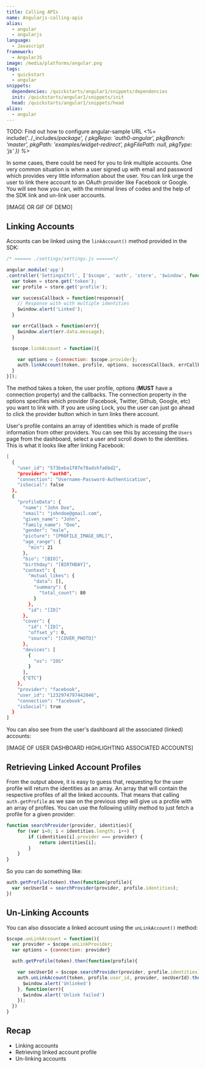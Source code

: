 ```yaml
---
title: Calling APIs
name: Angularjs-calling-apis
alias:
  - angular
  - angularjs
language:
  - Javascript
framework:
  - AngularJS
image: /media/platforms/angular.png
tags:
  - quickstart
  - angular
snippets:
  dependencies: /quickstarts/angular1/snippets/dependencies
  init: /quickstarts/angular1/snippets/init
  head: /quickstarts/angular1/snippets/head
alias:
  - angular
---
```


TODO: Find out how to configure angular-sample URL
<%= include('../_includes/_package', {
  pkgRepo: 'auth0-angular',
  pkgBranch: 'master',
  pkgPath: 'examples/widget-redirect',
  pkgFilePath: null,
  pkgType: 'js'
}) %>_

In some cases, there could be need for you to link multiple accounts. One very common situation is when a user signed up with email and password which provides very little information about the user. You can link urge the user to link there account to an OAuth provider like Facebook or Google. You will see how you can, with the minimal lines of codes and the help of the SDK link and un-link user accounts.

[IMAGE OR GIF OF DEMO]

## Linking Accounts

Accounts can be linked using the `linkAccount()` method provided in the SDK:

```js
/* ====== ./settings/settings.js ======*/

angular.module('app')
.controller('SettingsCtrl', ['$scope', 'auth', 'store', '$window', function settingsCtrlFunc($scope, auth, store, $window){
  var token = store.get('token');
  var profile = store.get('profile');

  var successCallback = function(response){
    // Response with with multiple identities
    $window.alert('Linked');
  }

  var errCallback = function(err){
    $window.alert(err.data.message);
  }

  $scope.linkAccount = function(){

    var options = {connection: $scope.provider};
    auth.linkAccount(token, profile, options, successCallback, errCallback);
  }
}]);

```

The method takes a token, the user profile, options (**MUST** have a connection property) and the callbacks. The connection property in the options specifies which provider (Facebook, Twitter, Github, Google, etc) you want to link with. If you are using Lock, you the user can just go ahead to click the provider button which in turn links there account.

User's profile contains an array of identities which is made of profile information from other providers. You can see this by accessing the `Users` page from the dashboard, select a user and scroll down to the identities. This is what it looks like after linking Facebook:

```bash
[
  {
    "user_id": "573beba1f07e78adshfa6bd2",
    "provider": "auth0",
    "connection": "Username-Password-Authentication",
    "isSocial": false
  },
  {
    "profileData": {
      "name": "John Doe",
      "email": "johndoe@gmail.com",
      "given_name": "John",
      "family_name": "Doe",
      "gender": "male",
      "picture": "[PROFILE_IMAGE_URL]",
      "age_range": {
        "min": 21
      },
      "bio": "[BIO]",
      "birthday": "[BIRTHDAY]",
      "context": {
        "mutual_likes": {
          "data": [],
          "summary": {
            "total_count": 80
          }
        },
        "id": "[ID]"
      },
      "cover": {
        "id": "[ID]",
        "offset_y": 0,
        "source": "[COVER_PHOTO]"
      },
      "devices": [
        {
          "os": "IOS"
        }
      ],
      {"ETC"}
    },
    "provider": "facebook",
    "user_id": "1232974797442046",
    "connection": "facebook",
    "isSocial": true
  }
]
```

You can also see from the user's dashboard all the associated (linked) accounts:

[IMAGE OF USER DASHBOARD HIGHLIGHTING ASSOCIATED ACCOUNTS]

## Retrieving Linked Account Profiles

From the output above, it is easy to guess that, requesting for the user profile will return the identities as an array. An array that will contain the respective profiles of all the linked accounts. That means that calling `auth.getProfile` as we saw on the previous step will give us a profile with an array of profiles. You can use the following utility method to just fetch a profile for a given provider:

```js
function searchProvider(provider, identities){
    for (var i=0; i < identities.length; i++) {
        if (identities[i].provider === provider) {
            return identities[i];
        }
    }
}
```

So you can do something like:

```js
auth.getProfile(token).then(function(profile){
  var secUserId = searchProvider(provider, profile.identities);
})
```

## Un-Linking Accounts

You can also dissociate a linked account using the `unLinkAccount()` method:

```js
$scope.unLinkAccount = function(){
  var provider = $scope.unLinkProvider;
  var options = {connection: provider}

  auth.getProfile(token).then(function(profile){

    var secUserId = $scope.searchProvider(provider, profile.identities).user_id;
    auth.unLinkAccount(token, profile.user_id, provider, secUserId).then(function(res){
      $window.alert('Unlinked')
    }, function(err){
      $window.alert('Unlink failed')
    });
  })
}
```

## Recap
- Linking accounts
- Retrieving linked account profile
- Un-linking accounts
